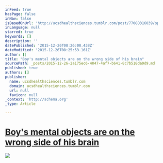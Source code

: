 ```yaml
---
inFeed: true
hasPage: false
inNav: false
isBasedOnUrl: 'http://ucsdhealthsciences.tumblr.com/post/77088316039/spheres-of-influence-specific-language-impairment'
inLanguage: null
starred: true
keywords: []
description: ''
datePublished: '2015-12-26T08:26:00.438Z'
dateModified: '2015-12-26T08:25:53.161Z'
author: []
title: "Boy's mental objects are on the wrong side of his brain"
sourcePath: _posts/2015-12-26-2a175ec6-4047-4af7-b641-8c7b518da9d9.md
published: true
authors: []
publisher:
  name: ucsdhealthsciences.tumblr.com
  domain: ucsdhealthsciences.tumblr.com
  url: null
  favicon: null
_context: 'http://schema.org'
_type: Article

---
```

# [Boy's mental objects are on the wrong side of his brain][0]
![](http://41.media.tumblr.com/d8b664570c10430f000bef01f84b89f1/tumblr_n17gsd6DZY1qievavo1_500.jpg)

[0]: http://ucsdhealthsciences.tumblr.com/post/77088316039/spheres-of-influence-specific-language-impairment